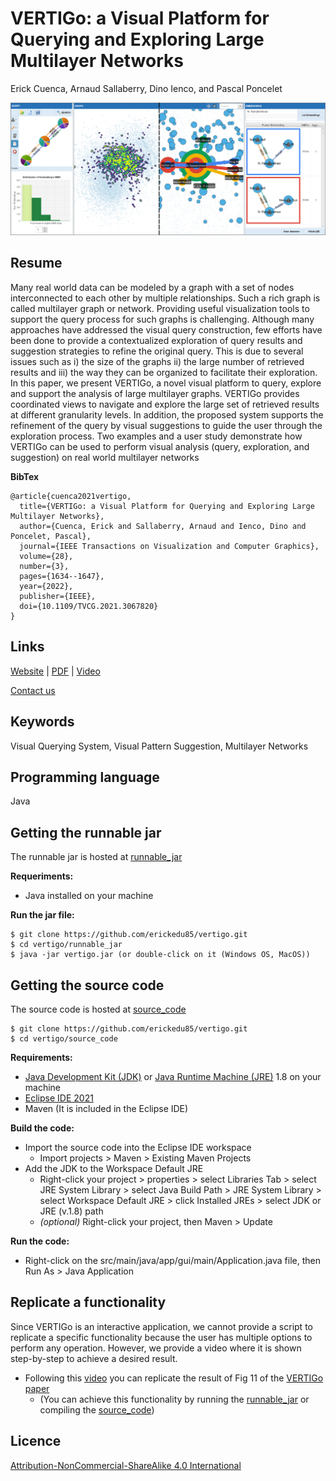 # VERTIGo: a Visual Platform for Querying and Exploring Large Multilayer Networks

Erick Cuenca, Arnaud Sallaberry, Dino Ienco, and Pascal Poncelet

![VERTIGo](teaser/teaser.png "VERTIGo")

## Resume
Many real world data can be modeled by a graph with a set of nodes interconnected to each other by multiple relationships. Such a rich graph is called multilayer graph or network. Providing useful visualization tools to support the query process for such graphs is challenging. Although many approaches have addressed the visual query construction, few efforts have been done to provide a contextualized exploration of query results and suggestion strategies to refine the original query. This is due to several issues such as i) the size of the graphs ii) the large number of retrieved results and iii) the way they can be organized to facilitate their exploration. In this paper, we present VERTIGo, a novel visual platform to query, explore and support the analysis of large multilayer graphs. VERTIGo provides coordinated views to navigate and explore the large set of retrieved results at different granularity levels. In addition, the proposed system supports the refinement of the query by visual suggestions to guide the user through the exploration process. Two examples and a user study demonstrate how VERTIGo can be used to perform visual analysis (query, exploration, and suggestion) on real world multilayer networks

**BibTex**
```
@article{cuenca2021vertigo,
  title={VERTIGo: a Visual Platform for Querying and Exploring Large Multilayer Networks},
  author={Cuenca, Erick and Sallaberry, Arnaud and Ienco, Dino and Poncelet, Pascal},
  journal={IEEE Transactions on Visualization and Computer Graphics},
  volume={28},
  number={3},
  pages={1634--1647},
  year={2022},
  publisher={IEEE},
  doi={10.1109/TVCG.2021.3067820}
}
```

## Links
[Website](http://advanse.lirmm.fr/vertigo/) | [PDF](https://doi.org/10.1109/TVCG.2021.3067820 "PDF") | [Video](https://youtu.be/0aC6-8pW66Y "Video")

[Contact us](mailto:ecuenca@yachaytech.edu.ec)

## Keywords
Visual Querying System, Visual Pattern Suggestion, Multilayer Networks

## Programming language
Java

## Getting the runnable jar
The runnable jar is hosted at [runnable_jar](https://github.com/erickedu85/vertigo/tree/master/runnable_jar)

**Requeriments:**
* Java installed on your machine

**Run the jar file:**

	$ git clone https://github.com/erickedu85/vertigo.git
	$ cd vertigo/runnable_jar
	$ java -jar vertigo.jar (or double-click on it (Windows OS, MacOS))

## Getting the source code
The source code is hosted at [source_code](https://github.com/erickedu85/vertigo/tree/master/source_code)

	$ git clone https://github.com/erickedu85/vertigo.git
	$ cd vertigo/source_code

**Requirements:**
* [Java Development Kit (JDK)](https://www.oracle.com/java/technologies/javase/javase-jdk8-downloads.html) or [Java Runtime Machine (JRE)](https://www.oracle.com/java/technologies/javase-jre8-downloads.html) 1.8 on your machine
* [Eclipse IDE 2021](https://www.eclipse.org/downloads/)
* Maven (It is included in the Eclipse IDE)

**Build the code:**
* Import the source code into the Eclipse IDE workspace
	* Import projects > Maven > Existing Maven Projects
* Add the JDK to the Workspace Default JRE
	* Right-click your project > properties > select Libraries Tab > select JRE System Library > select Java Build Path > JRE System Library > select Workspace Default JRE > click Installed JREs > select JDK or JRE (v.1.8) path
	* _(optional)_ Right-click your project, then Maven > Update


**Run the code:**
* Right-click on the src/main/java/app/gui/main/Application.java file, then Run As > Java Application


## Replicate a functionality
Since VERTIGo is an interactive application, we cannot provide a script to replicate a specific functionality because the user has multiple options to perform any operation. However, we provide a video where it is shown step-by-step to achieve a desired result.
* Following this [video](https://github.com/erickedu85/vertigo/tree/master/runnable_jar/video/vertigo_replicability.mp4) you can replicate the result of Fig 11 of the [VERTIGo paper](https://doi.org/10.1109/TVCG.2021.3067820)
	* (You can achieve this functionality by running the [runnable_jar](https://github.com/erickedu85/vertigo/tree/master/runnable_jar) or compiling the [source_code](https://github.com/erickedu85/vertigo/tree/master/source_code))


## Licence
[Attribution-NonCommercial-ShareAlike 4.0 International](https://creativecommons.org/licenses/by-nc-sa/4.0/ "Attribution-NonCommercial-ShareAlike 4.0 International")